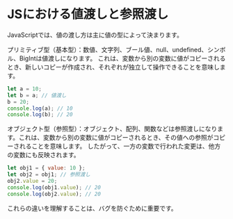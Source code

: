# JSにおける値渡しと参照渡し

JavaScriptでは、値の渡し方は主に値の型によって決まります。

プリミティブ型（基本型）：数値、文字列、ブール値、null、undefined、シンボル、BigIntは値渡しになります。
これは、変数から別の変数に値がコピーされるとき、新しいコピーが作成され、それぞれが独立して操作できることを意味します。

```javascript
let a = 10;
let b = a; // 値渡し
b = 20;
console.log(a); // 10
console.log(b); // 20
```

オブジェクト型（参照型）：オブジェクト、配列、関数などは参照渡しになります。これは、変数から別の変数に値がコピーされるとき、その値への参照がコピーされることを意味します。
したがって、一方の変数で行われた変更は、他方の変数にも反映されます。

```javascript
let obj1 = { value: 10 };
let obj2 = obj1; // 参照渡し
obj2.value = 20;
console.log(obj1.value); // 20
console.log(obj2.value); // 20
```

これらの違いを理解することは、バグを防ぐために重要です。